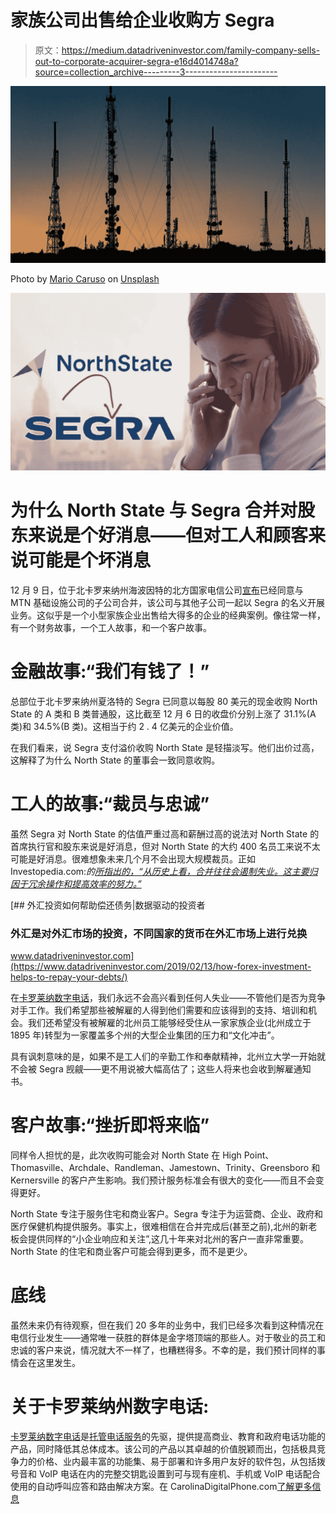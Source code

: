 # 家族公司出售给企业收购方 Segra

> 原文：<https://medium.datadriveninvestor.com/family-company-sells-out-to-corporate-acquirer-segra-e16d4014748a?source=collection_archive---------3----------------------->

![](img/4ce34d287b99369c5bb0a774094eaf76.png)

Photo by [Mario Caruso](https://unsplash.com/@giggiulena?utm_source=medium&utm_medium=referral) on [Unsplash](https://unsplash.com?utm_source=medium&utm_medium=referral)

![](img/fea1007a11fe01faf54080594a651617.png)

# 为什么 North State 与 Segra 合并对股东来说是个好消息——但对工人和顾客来说可能是个坏消息

12 月 9 日，位于北卡罗来纳州海波因特的北方国家电信公司[宣布](https://myfox8.com/2019/12/09/northstate-will-be-acquired-by-segra/)已经同意与 MTN 基础设施公司的子公司合并，该公司与其他子公司一起以 Segra 的名义开展业务。这似乎是一个小型家族企业出售给大得多的企业的经典案例。像往常一样，有一个财务故事，一个工人故事，和一个客户故事。

# 金融故事:“我们有钱了！”

总部位于北卡罗来纳州夏洛特的 Segra 已同意以每股 80 美元的现金收购 North State 的 A 类和 B 类普通股，这比截至 12 月 6 日的收盘价分别上涨了 31.1%(A 类)和 34.5%(B 类)。这相当于约 2 . 4 亿美元的企业价值。

在我们看来，说 Segra 支付溢价收购 North State 是轻描淡写。他们出价过高，这解释了为什么 North State 的董事会一致同意收购。

# 工人的故事:“裁员与忠诚”

虽然 Segra 对 North State 的估值严重过高和薪酬过高的说法对 North State 的首席执行官和股东来说是好消息，但对 North State 的大约 400 名员工来说不太可能是好消息。很难想象未来几个月不会出现大规模裁员。正如 Investopedia.com:*的[所指出的，“从历史上看，合并往往会遏制失业。这主要归因于冗余操作和提高效率的努力。”](https://www.investopedia.com/ask/answers/041515/what-does-merger-or-acquisition-mean-target-companys-employees.asp)*

[](https://www.datadriveninvestor.com/2019/02/13/how-forex-investment-helps-to-repay-your-debts/) [## 外汇投资如何帮助偿还债务|数据驱动的投资者

### 外汇是对外汇市场的投资，不同国家的货币在外汇市场上进行兑换

www.datadriveninvestor.com](https://www.datadriveninvestor.com/2019/02/13/how-forex-investment-helps-to-repay-your-debts/) 

在[卡罗莱纳数字电话](https://carolinadigitalphone.com/)，我们永远不会高兴看到任何人失业——不管他们是否为竞争对手工作。我们希望那些被解雇的人得到他们需要和应该得到的支持、培训和机会。我们还希望没有被解雇的北州员工能够经受住从一家家族企业(北州成立于 1895 年)转型为一家覆盖多个州的大型企业集团的压力和“文化冲击”。

具有讽刺意味的是，如果不是工人们的辛勤工作和奉献精神，北州立大学一开始就不会被 Segra 觊觎——更不用说被大幅高估了；这些人将来也会收到解雇通知书。

# 客户故事:“挫折即将来临”

同样令人担忧的是，此次收购可能会对 North State 在 High Point、Thomasville、Archdale、Randleman、Jamestown、Trinity、Greensboro 和 Kernersville 的客户产生影响。我们预计服务标准会有很大的变化——而且不会变得更好。

North State 专注于服务住宅和商业客户。Segra 专注于为运营商、企业、政府和医疗保健机构提供服务。事实上，很难相信在合并完成后(甚至之前),北州的新老板会提供同样的“小企业响应和关注”,这几十年来对北州的客户一直非常重要。North State 的住宅和商业客户可能会得到更多，而不是更少。

# 底线

虽然未来仍有待观察，但在我们 20 多年的业务中，我们已经多次看到这种情况在电信行业发生——通常唯一获胜的群体是金字塔顶端的那些人。对于敬业的员工和忠诚的客户来说，情况就大不一样了，也糟糕得多。不幸的是，我们预计同样的事情会在这里发生。

# 关于卡罗莱纳州数字电话:

[卡罗莱纳数字电话](https://carolinadigitalphone.com/businessvoip/)是[托管电话服务](https://carolinadigitalphone.com/local-service-provider/)的先驱，提供提高商业、教育和政府电话功能的产品，同时降低其总体成本。该公司的产品以其卓越的价值脱颖而出，包括极具竞争力的价格、业内最丰富的功能集、易于部署和许多用户友好的软件包，从包括拨号音和 VoIP 电话在内的完整交钥匙设置到可与现有座机、手机或 VoIP 电话配合使用的自动呼叫应答和路由解决方案。在 CarolinaDigitalPhone.com[了解更多信息](https://carolinadigitalphone.com/best-customer-service-for-hosted-voip-for-business/)
